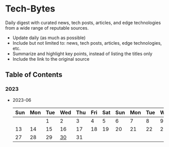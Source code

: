# Tech-Bytes

Daily digest with curated news, tech posts, articles, and edge technologies from a wide range of reputable sources.

- Update daily (as much as possible)
- Include but not limited to: news, tech posts, articles, edge technologies, etc.
- Summarize and highlight key points, instead of listing the titles only
- Include the link to the original source

## Table of Contents

### 2023

- 2023-06

    | Sun | Mon | Tue | Wed | Thu | Fri | Sat | Sun | Mon | Tue | Wed | Thu | Fri | Sat |
    |-----|-----|-----|-----|-----|-----|-----|-----|-----|-----|-----|-----|-----|-----|
    |     |     |  1  |  2  |  3  |  4  |  5  |  6  |  7  |  8  |  9  | 10  | 11  | 12  |
    | 13  | 14  | 15  | 16  | 17  | 18  | 19  | 20  | 21  | 22  | 23  | 24  | 25  | 26  |
    | 27  | 28  | 29  | [30][1]  | 31  |     |     |     |     |     |     |     |     |     |

[1]: posts/2023/2023-06-30.md
